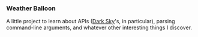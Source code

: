 ### Weather Balloon

A little project to learn about APIs ([Dark Sky](https://developer.forecast.io/)'s, in particular), parsing command-line arguments, and whatever other interesting things I discover.
